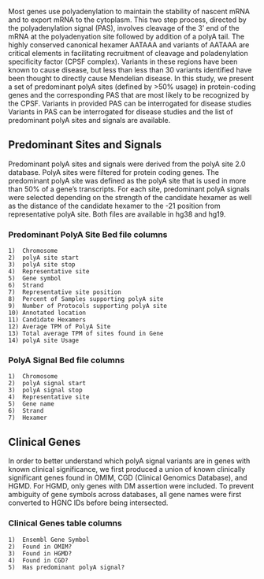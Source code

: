 Most genes use polyadenylation to maintain the stability of nascent mRNA and to export mRNA to the cytoplasm. This two step process, directed by the polyadenylation signal (PAS), involves cleavage of the 3’ end of the mRNA at the polyadenyation site followed by addition of a polyA tail. The highly conserved canonical hexamer AATAAA and variants of AATAAA are critical elements in facilitating recruitment of cleavage and poladenylation specificity factor (CPSF complex). Variants in these regions have been known to cause disease, but less than less than 30 variants identified have been thought to directly cause Mendelian disease. In this study, we present a set of predominant polyA sites (defined by >50% usage) in protein-coding genes and the corresponding PAS that are most likely to be recognized by the CPSF. Variants in provided PAS can be interrogated for disease studies Variants in PAS can be interrogated for disease studies and the list of predominant polyA sites and signals are available.

## Predominant Sites and Signals
Predominant polyA sites and signals were derived from the polyA site 2.0 database. PolyA sites were filtered for protein coding genes.  The predominant polyA site was defined as the polyA site that is used in more than 50% of a gene’s transcripts. For each site, predominant polyA signals were selected depending on the strength of the candidate hexamer as well as the distance of the candidate hexamer to the -21 position from representative polyA site. Both files are available in hg38 and hg19.

### Predominant PolyA Site Bed file columns
    1)  Chromosome 
    2)  polyA site start
    3)  polyA site stop
    4)  Representative site 
    5)  Gene symbol
    6)  Strand
    7)  Representative site position
    8)  Percent of Samples supporting polyA site
    9)  Number of Protocols supporting polyA site
    10) Annotated location
    11) Candidate Hexamers
    12) Average TPM of PolyA Site
    13) Total average TPM of sites found in Gene
    14) polyA site Usage


### PolyA Signal Bed file columns
    1)  Chromosome 
    2)  polyA signal start
    3)  polyA signal stop
    4)  Representative site
    5)  Gene name
    6)  Strand
    7)  Hexamer


## Clinical Genes
In order to better understand which polyA signal variants are in genes with known clinical significance, we first produced a union of known clinically significant genes found in OMIM, CGD (Clinical Genomics Database), and HGMD. For HGMD, only genes with DM assertion were included. To prevent ambiguity of gene symbols across databases, all gene names were first converted to HGNC IDs before being intersected.

### Clinical Genes table columns
    1)  Ensembl Gene Symbol
    2)  Found in OMIM?
    3)  Found in HGMD?
    4)  Found in CGD?
    5)  Has predominant polyA signal?
